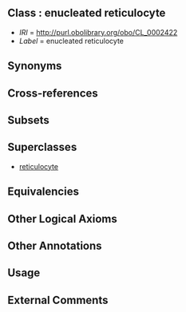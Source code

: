 
## Class : enucleated reticulocyte

 * *IRI* = http://purl.obolibrary.org/obo/CL_0002422
 * *Label* = enucleated reticulocyte

## Synonyms


## Cross-references


## Subsets


## Superclasses

 * [reticulocyte](../../CL/58/CL_0000558.md)

## Equivalencies


## Other Logical Axioms


## Other Annotations


## Usage


## External Comments

